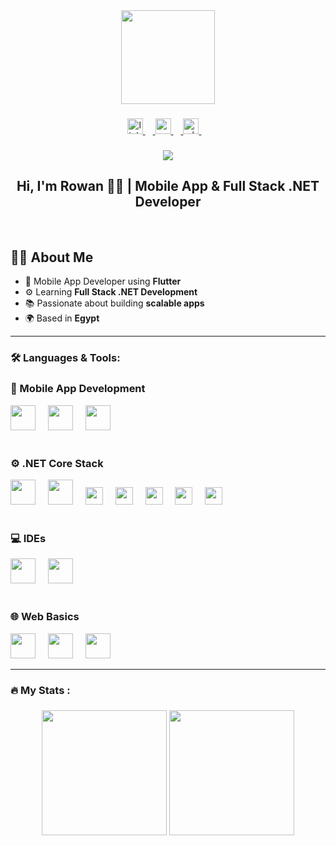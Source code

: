 <div align="center">
  <img height="150" src="https://media2.giphy.com/media/v1.Y2lkPTc5MGI3NjExNTVkb3YweWdvcXlobno1bW5haTM1azdiY3JyaXRpejg1ajAwazk0ZSZlcD12MV9pbnRlcm5hbF9naWZfYnlfaWQmY3Q9Zw/OLPQ6z2hlHmwFc4Hso/giphy.gif" height = "150"/>
</div>

###

<div align="center">

  <!-- LinkedIn -->
  <a href="https://www.linkedin.com/in/your-profile-link/" >
    <img src="https://img.shields.io/static/v1?message=LinkedIn&logo=linkedin&label=&color=0077B5&logoColor=white&labelColor=&style=for-the-badge" height="25" alt="linkedin logo" />
    <img width="12"/>
  </a>

  <!-- Gmail -->
  <a href="mailto:rowan.sherif.mohamed@gmail.com">
    <img src="https://img.shields.io/static/v1?message=Gmail&logo=gmail&label=&color=D14836&logoColor=white&labelColor=&style=for-the-badge" height="25" alt="gmail logo" />
    <img width="12"/>
  </a>

  <!-- WhatsApp -->
  <a href="https://wa.me/201275794886">
    <img src="https://img.shields.io/static/v1?message=WhatsApp&logo=whatsapp&label=&color=25D366&logoColor=white&labelColor=&style=for-the-badge" height="25" alt="whatsapp logo" />
    <img width="12"/>
  </a>

</div>


###

<div align="center">
  <img src="https://visitor-badge.laobi.icu/badge?page_id=Rowan-Sherif-Mohamed.Rowan-Sherif-Mohamed" />
</div>


###
<h2 align = "center"> Hi, I'm Rowan 👩‍💻 | Mobile App & Full Stack .NET Developer</h2>

</br>

## 👩‍💻 About Me
- 🔭 Mobile App Developer using **Flutter**  
- ⚙️ Learning **Full Stack .NET Development**  
- 📚 Passionate about building **scalable apps**  
- 🌍 Based in **Egypt**

---

###

<h3 align="left">🛠️ Languages & Tools:</h3>

<!-- 📱 Mobile -->
<div align="left">
  <h3>📱 Mobile App Development</h3>
  <img src="https://cdn.jsdelivr.net/gh/devicons/devicon/icons/flutter/flutter-original.svg" height="40" />
  <img width="12" />
  <img src="https://cdn.jsdelivr.net/gh/devicons/devicon/icons/dart/dart-original.svg" height="40" />
  <img width="12" />
  <img src="https://cdn.jsdelivr.net/gh/devicons/devicon/icons/firebase/firebase-plain.svg" height="40" />
  <img width="12" />
</div>

<br/>

<!-- 🟣 .NET Core -->
<div align="left">
  <h3>⚙️ .NET Core Stack</h3>
  <img src="https://cdn.jsdelivr.net/gh/devicons/devicon/icons/csharp/csharp-original.svg" height="40" />
  <img width="12" />
  <img src="https://cdn.jsdelivr.net/gh/devicons/devicon/icons/dotnetcore/dotnetcore-original.svg" height="40" />
  <img width="12" />
  <img src="https://img.shields.io/badge/EF%20Core-68217A?style=for-the-badge&logo=.net&logoColor=white" height="28" />
  <img width="12" />
  <img src="https://img.shields.io/badge/LINQ-512BD4?style=for-the-badge&logo=.net&logoColor=white" height="28" />
  <img width="12" />
  <img src="https://img.shields.io/badge/SQL%20Server-CC2927?style=for-the-badge&logo=microsoftsqlserver&logoColor=white" height="28" />
  <img width="12" />
  <img src="https://img.shields.io/badge/Bloc-02569B?style=for-the-badge&logo=flutter&logoColor=white" height="28" />
  <img width="12" />
  <img src="https://img.shields.io/badge/Cubit-5C2D91?style=for-the-badge&logo=flutter&logoColor=white" height="28" />
  <img width="12" />
</div>

<br/>

<!-- 💻 IDEs -->
<div align="left">
  <h3>💻 IDEs</h3>
  <img src="https://cdn.jsdelivr.net/gh/devicons/devicon/icons/visualstudio/visualstudio-plain.svg" height="40" />
  <img width="12" />
  <img src="https://cdn.jsdelivr.net/gh/devicons/devicon/icons/androidstudio/androidstudio-original.svg" height="40" />
  <img width="12" />
</div>

<br/>

<!-- 🌐 Web -->
<div align="left">
  <h3>🌐 Web Basics</h3>
  <img src="https://cdn.jsdelivr.net/gh/devicons/devicon/icons/html5/html5-original.svg" height="40" />
  <img width="12" />
  <img src="https://cdn.jsdelivr.net/gh/devicons/devicon/icons/css3/css3-original.svg" height="40" />
  <img width="12" />
  <img src="https://cdn.jsdelivr.net/gh/devicons/devicon/icons/javascript/javascript-original.svg" height="40" />
  <img width="12" />
</div>


---

<h3 align="left">🔥   My Stats :</h3>

###
<p align="center">
  <img src="https://github-readme-stats.vercel.app/api?username=Rowan-Sherif-Mohamed&show_icons=true&theme=radical" height="200"/>
  <img src="https://streak-stats.demolab.com?user=Rowan-Sherif-Mohamed&theme=radical" height="200"/>
</p>

<!-- <div align="center">
  <img src="https://streak-stats.demolab.com?user=Rowan-Sherif-Mohamed&locale=en&mode=daily&theme=dark&hide_border=false&border_radius=5&order=3" height="220" alt="streak graph"  />
</div> -->

###
